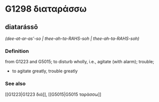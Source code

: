 # G1298 διαταράσσω

## diatarássō

_(dee-at-ar-as'-so | thee-ah-ta-RAHS-soh | thee-ah-ta-RAHS-soh)_

### Definition

from G1223 and G5015; to disturb wholly, i.e., agitate (with alarm); trouble; 

- to agitate greatly, trouble greatly

### See also

[[G1223|G1223 διά]], [[G5015|G5015 ταράσσω]]
